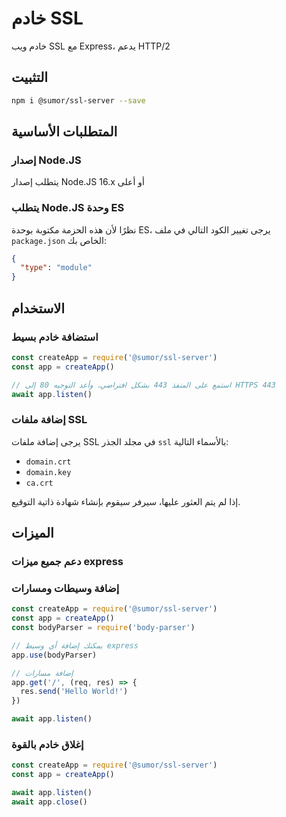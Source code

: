 # خادم SSL

خادم ويب SSL مع Express، يدعم HTTP/2

## التثبيت

```bash
npm i @sumor/ssl-server --save
```

## المتطلبات الأساسية

### إصدار Node.JS

يتطلب إصدار Node.JS 16.x أو أعلى

### يتطلب Node.JS وحدة ES

نظرًا لأن هذه الحزمة مكتوبة بوحدة ES،
يرجى تغيير الكود التالي في ملف `package.json` الخاص بك:

```json
{
  "type": "module"
}
```

## الاستخدام

### استضافة خادم بسيط

```javascript
const createApp = require('@sumor/ssl-server')
const app = createApp()

// استمع على المنفذ 443 بشكل افتراضي، وأعد التوجيه 80 إلى HTTPS 443
await app.listen()
```

### إضافة ملفات SSL

يرجى إضافة ملفات SSL في مجلد الجذر `ssl` بالأسماء التالية:

- `domain.crt`
- `domain.key`
- `ca.crt`

إذا لم يتم العثور عليها، سيرفر سيقوم بإنشاء شهادة ذاتية التوقيع.

## الميزات

### دعم جميع ميزات express

### إضافة وسيطات ومسارات

```javascript
const createApp = require('@sumor/ssl-server')
const app = createApp()
const bodyParser = require('body-parser')

// يمكنك إضافة أي وسيط express
app.use(bodyParser)

// إضافة مسارات
app.get('/', (req, res) => {
  res.send('Hello World!')
})

await app.listen()
```

### إغلاق خادم بالقوة

```javascript
const createApp = require('@sumor/ssl-server')
const app = createApp()

await app.listen()
await app.close()
```
